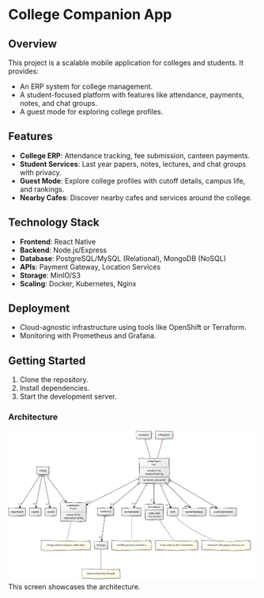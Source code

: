 # College Companion App

## Overview
This project is a scalable mobile application for colleges and students. It provides:
- An ERP system for college management.
- A student-focused platform with features like attendance, payments, notes, and chat groups.
- A guest mode for exploring college profiles.

## Features
- **College ERP**: Attendance tracking, fee submission, canteen payments.
- **Student Services**: Last year papers, notes, lectures, and chat groups with privacy.
- **Guest Mode**: Explore college profiles with cutoff details, campus life, and rankings.
- **Nearby Cafes**: Discover nearby cafes and services around the college.

## Technology Stack
- **Frontend**: React Native
- **Backend**: Node.js/Express
- **Database**: PostgreSQL/MySQL (Relational), MongoDB (NoSQL)
- **APIs**: Payment Gateway, Location Services
- **Storage**: MinIO/S3
- **Scaling**: Docker, Kubernetes, Nginx

## Deployment
- Cloud-agnostic infrastructure using tools like OpenShift or Terraform.
- Monitoring with Prometheus and Grafana.

## Getting Started
1. Clone the repository.
2. Install dependencies.
3. Start the development server.

### Architecture 
![Architecture Scalable](https://raw.githubusercontent.com/Kr1sh-gupta/College-Companion-App/refs/heads/main/architecture-diagram.png)  
This screen showcases the architecture.  
